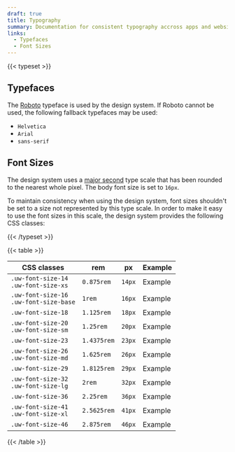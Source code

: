 ```yaml
---
draft: true
title: Typography
summary: Documentation for consistent typography accross apps and websites.
links:
  - Typefaces
  - Font Sizes
---
```


{{< typeset >}}

## Typefaces

The [Roboto](https://fonts.google.com/specimen/Roboto) typeface is used by the
design system. If Roboto cannot be used, the following fallback typefaces may be
used:

- `Helvetica`
- `Arial`
- `sans-serif`

## Font Sizes

The design system uses a [major second](https://type-scale.com/?size=16&scale=1.125&font=Roboto)
type scale that has been rounded to the nearest whole pixel. The body font size
is set to `16px`.

To maintain consistency when using the design system, font sizes shouldn't be
set to a size not represented by this type scale. In order to make it easy to
use the font sizes in this scale, the design system provides the following CSS
classes:

{{< /typeset >}}

{{< table >}}

| CSS classes                                | rem         | px     | Example                                      |
| ------------------------------------------ | ----------- | ------ | -------------------------------------------- |
| `.uw-font-size-14`<br>`.uw-font-size-xs`   | `0.875rem`  | `14px` | <span class="uw-font-size-14">Example</span> |
| `.uw-font-size-16`<br>`.uw-font-size-base` | `1rem`      | `16px` | <span class="uw-font-size-16">Example</span> |
| `.uw-font-size-18`                         | `1.125rem`  | `18px` | <span class="uw-font-size-18">Example</span> |
| `.uw-font-size-20`<br>`.uw-font-size-sm`   | `1.25rem`   | `20px` | <span class="uw-font-size-20">Example</span> |
| `.uw-font-size-23`                         | `1.4375rem` | `23px` | <span class="uw-font-size-23">Example</span> |
| `.uw-font-size-26`<br>`.uw-font-size-md`   | `1.625rem`  | `26px` | <span class="uw-font-size-26">Example</span> |
| `.uw-font-size-29`                         | `1.8125rem` | `29px` | <span class="uw-font-size-29">Example</span> |
| `.uw-font-size-32`<br>`.uw-font-size-lg`   | `2rem`      | `32px` | <span class="uw-font-size-32">Example</span> |
| `.uw-font-size-36`                         | `2.25rem`   | `36px` | <span class="uw-font-size-36">Example</span> |
| `.uw-font-size-41`<br>`.uw-font-size-xl`   | `2.5625rem` | `41px` | <span class="uw-font-size-41">Example</span> |
| `.uw-font-size-46`                         | `2.875rem`  | `46px` | <span class="uw-font-size-46">Example</span> |

{{< /table >}}
